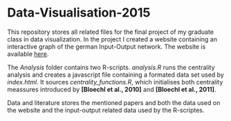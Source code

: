 # Data-Visualisation-2015

This repository stores all related files for the final project of my graduate class in data visualization. 
In the project I created a website containing an interactive graph of the german Input-Output network. The website is available [here](https://www.google.com).

The *Analysis* folder contains two R-scripts. *analysis.R* runs the centrality analysis and creates a javascript file containing a formated data set used by *index.html*. It sources *centrality_functions.R*, which initialises both centrality meassures introduced by **[Bloechl et al., 2010]** and **[Bloechl et al., 2011]**. 

Data and literature stores the mentioned papers and both the data used on the website and the input-output related data used by the R-scriptes. 